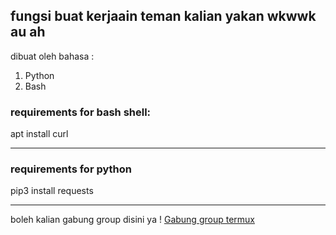 fungsi buat kerjaain teman kalian yakan wkwwk au ah
-----------------------
dibuat oleh bahasa :
 1. Python
 2. Bash 
### requirements for bash shell:
apt install curl </br>

----------------------------
### requirements for python
pip3 install requests</br>

--------------------------

boleh kalian gabung group disini ya !
<a href='https://t.me/termuxid' target='blank'>Gabung group termux</a></br>

